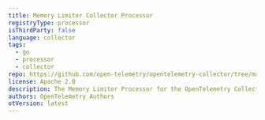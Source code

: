 ```yaml
---
title: Memory Limiter Collector Processor
registryType: processor
isThirdParty: false
language: collector
tags:
  - go
  - processor
  - collector
repo: https://github.com/open-telemetry/opentelemetry-collector/tree/main/processor/memorylimiter
license: Apache 2.0
description: The Memory Limiter Processor for the OpenTelemetry Collector is used to prevent out of memory situations on the collector.
authors: OpenTelemetry Authors
otVersion: latest
---
```

